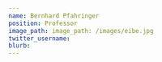 ```yaml
---
name: Bernhard Pfahringer
position: Professor
image_path: image_path: /images/eibe.jpg
twitter_username:
blurb:
---
```

